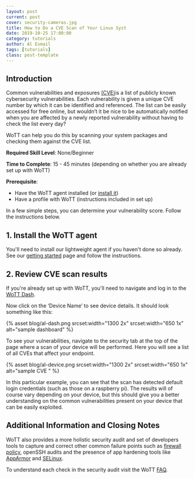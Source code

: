 ```yaml
---
layout: post
current: post
cover: security-cameras.jpg
title: How to Do a CVE Scan of Your Linux Syst
date: 2019-10-25 17:00:00
category: tutorials
author: Al Esmail
tags: [tutorials]
class: post-template
---
```


## Introduction

Common vulnerabilities and exposures [(CVE)](https://cve.mitre.org/cve/)is a list of publicly known cybersecurity vulnerabilities. Each vulnerability is given a unique CVE number by which it can be identified and referenced. The list can be easily accessed for free online, but wouldn’t it be nice to be automatically notified when you are affected by a newly reported vulnerability without having to check the list every day?

WoTT can help you do this by scanning your system packages and checking them against the CVE list.  

**Required Skill Level**: None/Beginner

**Time to Complete**: 15 - 45 minutes (depending on whether you are already set up with WoTT)

**Prerequisite**: 

 * Have the WoTT agent installed (or [install it](#wott))
 * Have a profile with WoTT (instructions included in set up)

In a few simple steps, you can determine your vulnerability score. Follow the instructions below.

## <a name = "wott"> </a> 1. Install the WoTT agent

You'll need to install our lightweight agent if you haven't done so already. See our [getting started]({{site.url}}/documentation/getting-started) page and follow the instructions. 

## 2. Review CVE scan results

If you're already set up with WoTT, you'll need to navigate and log in to the [WoTT Dash](https://dash.wott.io).

Now click on the ‘Device Name’ to see device details. It should look something like this: 

{% asset blog/al-dash.png srcset:width="1300 2x" srcset:width="650 1x" alt="sample dashboard" %}

To see your vulnerabilities, navigate to the security tab at the top of the page where a scan of your device will be performed.
Here you will see a list of all CVEs that affect your endpoint. 

{% asset blog/al-device.png srcset:width="1300 2x" srcset:width="650 1x" alt="sample CVE " %}

In this particular example, you can see that the scan has detected default login credentials (such as those on a raspberry pi). The results will of course vary depending on your device, but this should give you a better understanding on the common vulnerabilities present on your device that can be easily exploited.

## Additional Information and Closing Notes

WoTT also provides a more holistic security audit and set of developers tools to capture and correct other common failure points such as [firewall policy](https://wott.io/documentation/faq#firewall-policy), openSSH audits and the presence of app hardening tools like [AppArmor](https://wott.io/documentation/faq#apparmor) and [SELinux](https://wott.io/documentation/faq#selinux).  

To understand each check in the security audit visit the WoTT [FAQ](https://wott.io/documentation/faq).	




